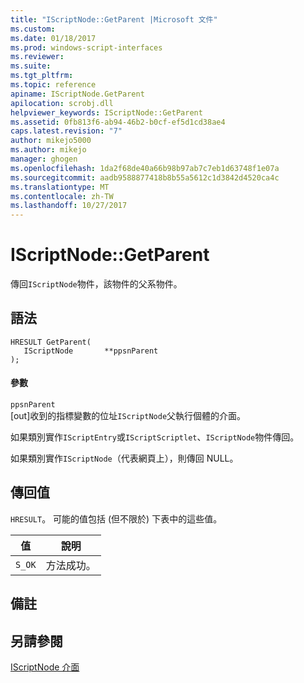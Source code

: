 ```yaml
---
title: "IScriptNode::GetParent |Microsoft 文件"
ms.custom: 
ms.date: 01/18/2017
ms.prod: windows-script-interfaces
ms.reviewer: 
ms.suite: 
ms.tgt_pltfrm: 
ms.topic: reference
apiname: IScriptNode.GetParent
apilocation: scrobj.dll
helpviewer_keywords: IScriptNode::GetParent
ms.assetid: 0fb813f6-ab94-46b2-b0cf-ef5d1cd38ae4
caps.latest.revision: "7"
author: mikejo5000
ms.author: mikejo
manager: ghogen
ms.openlocfilehash: 1da2f68de40a66b98b97ab7c7eb1d63748f1e07a
ms.sourcegitcommit: aadb9588877418b8b55a5612c1d3842d4520ca4c
ms.translationtype: MT
ms.contentlocale: zh-TW
ms.lasthandoff: 10/27/2017
---
```

# <a name="iscriptnodegetparent"></a>IScriptNode::GetParent
傳回`IScriptNode`物件，該物件的父系物件。  
  
## <a name="syntax"></a>語法  
  
```  
HRESULT GetParent(  
   IScriptNode       **ppsnParent  
);  
```  
  
#### <a name="parameters"></a>參數  
 `ppsnParent`  
 [out]收到的指標變數的位址`IScriptNode`父執行個體的介面。  
  
 如果類別實作`IScriptEntry`或`IScriptScriptlet`、`IScriptNode`物件傳回。  
  
 如果類別實作`IScriptNode`（代表網頁上），則傳回 NULL。  
  
## <a name="return-value"></a>傳回值  
 `HRESULT`。 可能的值包括 (但不限於) 下表中的這些值。  
  
|值|說明|  
|-----------|-----------------|  
|`S_OK`|方法成功。|  
  
## <a name="remarks"></a>備註  
  
## <a name="see-also"></a>另請參閱  
 [IScriptNode 介面](../../winscript/reference/iscriptnode-interface.md)